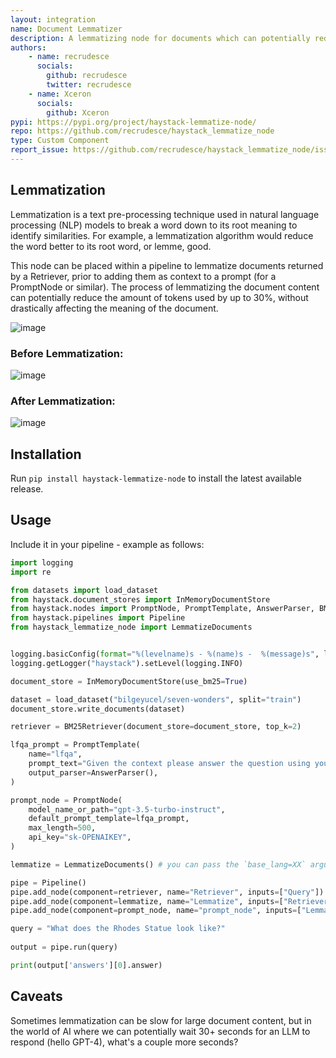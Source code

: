 ```yaml
---
layout: integration
name: Document Lemmatizer
description: A lemmatizing node for documents which can potentially reduce token use by up to 30%.
authors:
    - name: recrudesce
      socials:
        github: recrudesce
        twitter: recrudesce
    - name: Xceron
      socials:
        github: Xceron
pypi: https://pypi.org/project/haystack-lemmatize-node/
repo: https://github.com/recrudesce/haystack_lemmatize_node
type: Custom Component
report_issue: https://github.com/recrudesce/haystack_lemmatize_node/issues
---
```


## Lemmatization

Lemmatization is a text pre-processing technique used in natural language processing (NLP) models to break a word down to its root meaning to identify similarities. For example, a lemmatization algorithm would reduce the word better to its root word, or lemme, good.

This node can be placed within a pipeline to lemmatize documents returned by a Retriever, prior to adding them as context to a prompt (for a PromptNode or similar).
The process of lemmatizing the document content can potentially reduce the amount of tokens used by up to 30%, without drastically affecting the meaning of the document.

![image](https://user-images.githubusercontent.com/6450799/230403871-d0299748-977c-4c9e-9d70-914d8ff2bf3b.png)

### Before Lemmatization:
![image](https://user-images.githubusercontent.com/6450799/230404198-a3ed6382-03b8-4ec6-b88d-4232560752f8.png)

### After Lemmatization:
![image](https://user-images.githubusercontent.com/6450799/230404246-a8488a57-73bd-4420-9f1b-8a080b84121b.png)

## Installation

Run `pip install haystack-lemmatize-node` to install the latest available release.

## Usage

Include it in your pipeline - example as follows:

```python
import logging
import re

from datasets import load_dataset
from haystack.document_stores import InMemoryDocumentStore
from haystack.nodes import PromptNode, PromptTemplate, AnswerParser, BM25Retriever
from haystack.pipelines import Pipeline
from haystack_lemmatize_node import LemmatizeDocuments


logging.basicConfig(format="%(levelname)s - %(name)s -  %(message)s", level=logging.WARNING)
logging.getLogger("haystack").setLevel(logging.INFO)

document_store = InMemoryDocumentStore(use_bm25=True)

dataset = load_dataset("bilgeyucel/seven-wonders", split="train")
document_store.write_documents(dataset)

retriever = BM25Retriever(document_store=document_store, top_k=2)

lfqa_prompt = PromptTemplate(
    name="lfqa",
    prompt_text="Given the context please answer the question using your own words. Generate a comprehensive, summarized answer. If the information is not included in the provided context, reply with 'Provided documents didn't contain the necessary information to provide the answer'\n\nContext: {documents}\n\nQuestion: {query} \n\nAnswer:",
    output_parser=AnswerParser(),
)

prompt_node = PromptNode(
    model_name_or_path="gpt-3.5-turbo-instruct",
    default_prompt_template=lfqa_prompt,
    max_length=500,
    api_key="sk-OPENAIKEY",
)

lemmatize = LemmatizeDocuments() # you can pass the `base_lang=XX` argument here too, where XX is a language as listed here: https://pypi.org/project/simplemma/

pipe = Pipeline()
pipe.add_node(component=retriever, name="Retriever", inputs=["Query"])
pipe.add_node(component=lemmatize, name="Lemmatize", inputs=["Retriever"])
pipe.add_node(component=prompt_node, name="prompt_node", inputs=["Lemmatize"])

query = "What does the Rhodes Statue look like?"
  
output = pipe.run(query)

print(output['answers'][0].answer)
```

## Caveats
Sometimes lemmatization can be slow for large document content, but in the world of AI where we can potentially wait 30+ seconds for an LLM to respond (hello GPT-4), what's a couple more seconds?
